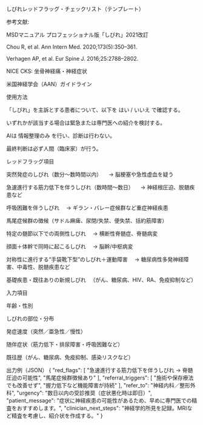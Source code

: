 しびれレッドフラッグ・チェックリスト（テンプレート）

参考文献:

MSDマニュアル プロフェッショナル版「しびれ」2021改訂

Chou R, et al. Ann Intern Med. 2020;173(5):350–361.

Verhagen AP, et al. Eur Spine J. 2016;25:2788–2802.

NICE CKS: 坐骨神経痛・神経症状

米国神経学会（AAN）ガイドライン

使用方法

「しびれ」を主訴とする患者について、以下を はい / いいえ で確認する。

いずれかが該当する場合は緊急または専門医への紹介を検討する。

AIは 情報整理のみ を行い、診断は行わない。

最終判断は必ず人間（臨床家）が行う。

レッドフラッグ項目

突然発症のしびれ（数分〜数時間以内）
　→ 脳梗塞や急性虚血を疑う

急速進行する筋力低下を伴うしびれ（数時間〜数日）
　→ 神経根圧迫、脱髄疾患など

呼吸困難を伴うしびれ
　→ ギラン・バレー症候群など重症神経疾患

馬尾症候群の徴候（サドル麻痺、尿閉/失禁、便失禁、括約筋障害）

特定の髄節以下での両側性しびれ
　→ 横断性脊髄症、脊髄病変

顔面＋体幹で同時に起こるしびれ
　→ 脳幹/中枢病変

対称性に進行する“手袋靴下型”のしびれ＋運動障害
　→ 糖尿病性多発神経障害、中毒性、脱髄疾患など

基礎疾患・既往ありの新規しびれ
　（がん、糖尿病、HIV、RA、免疫抑制など）

入力項目

年齢・性別

しびれの部位・分布

発症速度（突然／亜急性／慢性）

随伴症状（筋力低下・排尿障害・呼吸困難など）

既往歴（がん、糖尿病、免疫抑制、感染リスクなど）

出力例（JSON）
{
  "red_flags": [
    "急速進行する筋力低下を伴うしびれ → 脊髄圧迫の可能性",
    "馬尾症候群徴候あり"
  ],
  "referral_triggers": [
    "施術や保存療法でも改善せず",
    "握力低下など機能障害が持続"
  ],
  "refer_to": "神経内科／整形外科",
  "urgency": "数日以内の受診推奨（症状悪化時は即日）",
  "patient_message": "症状に神経疾患の可能性があるため、早めに専門医での精査をおすすめします。",
  "clinician_next_steps": "神経学的所見を記録。MRIなど精査を考慮し、紹介状を作成する。"
}
